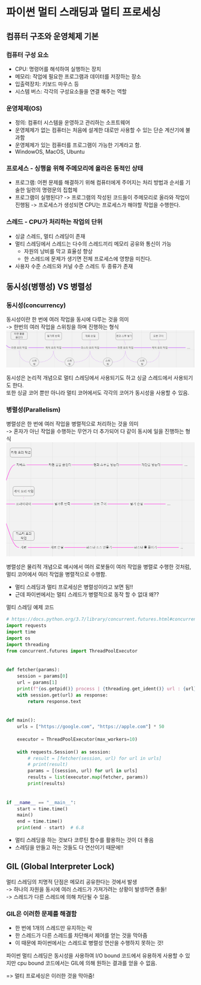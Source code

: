 # 파이썬 멀티 스래딩과 멀티 프로세싱
## 컴퓨터 구조와 운영체제 기본
### 컴퓨터 구성 요소
- CPU: 명령어를 해석하여 실행하는 장치
- 메모리: 작업에 필요한 프로그램과 데이터를 저장하는 장소
- 입출력장치: 키보드 마우스 등
- 시스템 버스: 각각의 구성요소들을 연결 해주는 역할
### 운영체제(OS)
- 정의: 컴퓨터 시스템을 운영하고 관리하는 소프트웨어
- 운영체제가 없는 컴퓨터는 처음에 설계한 대로만 사용할 수 있는 단순 계산기에 불과함
- 운영체제가 있는 컴퓨터를 프로그램이 가능한 기계라고 함.
- WindowOS, MacOS, Ubuntu

### 프로세스 - 싱행을 위해 주메모리에 올라온 동적인 상태
- 프로그램: 어쩐 문제를 해결하기 위해 컴퓨터에게 주어지는 처리 방법과 순서를 기술한 일련의 명령문의 집합체
- 프로그램이 실행된다? -> 프로그램의 작성된 코드들이 주메모리로 올라와 작업이 진행됨 -> 프로세스가 생성되면 CPU는 프로세스가 해야할 작업을 수행한다.

### 스레드 - CPU가 처리하는 작업의 단위
- 싱글 스레드, 멀티 스레딩이 존재
- 멀티 스레딩에서 스레드는 다수의 스레드끼리 메모리 공유와 통신이 가능
    - 자원의 낭비를 막고 효율성 향상
    - 한 스레드에 문제가 생기면 전체 프로세스에 영향을 미친다.
- 사용자 수준 스레드와 커널 수준 스레드 두 종류가 존재

## 동시성(병행성) VS 병렬성
### 동시성(concurrency)
동시성이란 한 번에 여러 작업을 동시에 다루는 것을 의미   
-> 한번의 여러 작업을 스위칭을 하며 진행하는 형식
![Alt text](img/concurrency.png)

동시성은 논리적 개념으로 멀티 스레딩에서 사용되기도 하고 싱글 스레드에서 사용되기도 한다.   
또한 싱글 코어 뿐만 아니라 멀티 코어에서도 각각의 코어가 동시성을 사용할 수 있음.

### 병렬성(Parallelism)
병렬성은 한 번에 여러 작업을 병렬적으로 처리하는 것을 의미   
-> 혼자가 아닌 작업을 수행하는 무언가 더 추가되어 다 같이 동시에 일을 진행하는 형식
![Alt text](img/parallelism.png)

병렬성은 물리적 개념으로 예시에서 여러 로봇들이 여러 작업을 병렬로 수행한 것처럼, 멀티 코어에서 여러 작업을 병렬적으로 수행함.

- 멀티 스레딩과 멀티 프로세싱은 병렬성이라고 보면 됨!!
- 근데 파이썬에서는 멀티 스레드가 병렬적으로 동작 할 수 없대 왜??

멀티 스레딩 예제 코드
```python
# https://docs.python.org/3.7/library/concurrent.futures.html#concurrent.futures.ThreadPoolExecutor
import requests
import time
import os
import threading
from concurrent.futures import ThreadPoolExecutor


def fetcher(params):
    session = params[0]
    url = params[1]
    print(f"{os.getpid()} process | {threading.get_ident()} url : {url}")
    with session.get(url) as response:
        return response.text


def main():
    urls = ["https://google.com", "https://apple.com"] * 50

    executor = ThreadPoolExecutor(max_workers=10)

    with requests.Session() as session:
        # result = [fetcher(session, url) for url in urls]
        # print(result)
        params = [(session, url) for url in urls]
        results = list(executor.map(fetcher, params))
        print(results)


if __name__ == "__main__":
    start = time.time()
    main()
    end = time.time()
    print(end - start)  # 6.8

```

- 멀티 스레딩을 하는 것보다 코루틴 함수를 활용하는 것이 더 좋음
- 스레딩을 만들고 하는 것들도 다 연산이기 때문에!!

## GIL (Global Interpreter Lock)
멀티 스레딩의 치명적 단점은 메모리 공유한다는 것에서 발생   
-> 하나의 자원을 동시에 여러 스레드가 가져가려는 상황이 발생하면 충돌!   
-> 스레드가 다른 스레드에 의해 차단될 수 있음.

### GIL은 이러한 문제를 해결함
- 한 번에 1개의 스레드만 유지하는 락
- 한 스레드가 다른 스레드를 차단해서 제어를 얻는 것을 막아줌
- 이 때문에 파이썬에서는 스레드로 병렬성 연산을 수행하지 못하는 것!

파이썬 멀티 스레딩은 동시성을 사용하여 I/O bound 코드에서 유용하게 사용할 수 있지만 cpu bound 코드에서는 GIL에 의해 원하는 결과를 얻을 수 없음.

=> 멀티 프로세싱은 이러한 것을 막아줌!